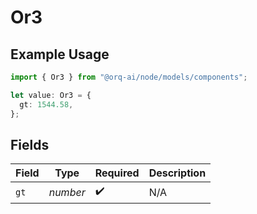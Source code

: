 # Or3

## Example Usage

```typescript
import { Or3 } from "@orq-ai/node/models/components";

let value: Or3 = {
  gt: 1544.58,
};
```

## Fields

| Field              | Type               | Required           | Description        |
| ------------------ | ------------------ | ------------------ | ------------------ |
| `gt`               | *number*           | :heavy_check_mark: | N/A                |